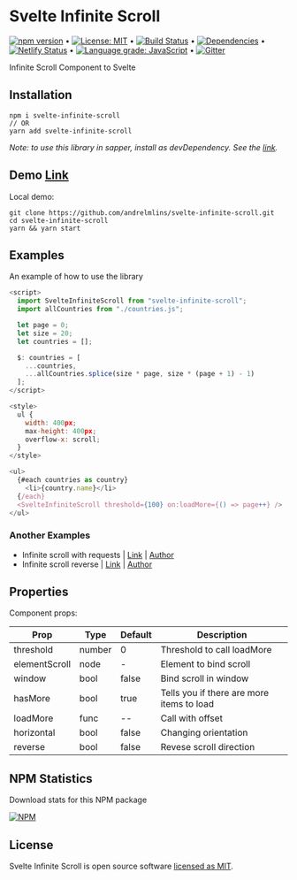 # Svelte Infinite Scroll

[![npm version](https://badge.fury.io/js/svelte-infinite-scroll.svg)](https://www.npmjs.com/package/svelte-infinite-scroll) &bull; [![License: MIT](https://img.shields.io/badge/License-MIT-yellow.svg)](https://github.com/andrelmlins/svelte-infinite-scroll/blob/master/LICENSE) &bull; [![Build Status](https://travis-ci.com/andrelmlins/svelte-infinite-scroll.svg?branch=master)](https://travis-ci.com/andrelmlins/svelte-infinite-scroll) &bull; [![Dependencies](https://david-dm.org/andrelmlins/svelte-infinite-scroll.svg)](https://david-dm.org/andrelmlins/svelte-infinite-scroll) &bull; [![Netlify Status](https://api.netlify.com/api/v1/badges/a16b6807-8f05-4e03-8ed4-33e5162155bb/deploy-status)](https://app.netlify.com/sites/svelte-infinite-scroll/deploys) &bull; [![Language grade: JavaScript](https://img.shields.io/lgtm/grade/javascript/g/andrelmlins/svelte-infinite-scroll.svg?logo=lgtm&logoWidth=18)](https://lgtm.com/projects/g/andrelmlins/svelte-infinite-scroll/context:javascript) &bull; [![Gitter](https://badges.gitter.im/svelte-infinite-scroll/community.svg)](https://gitter.im/svelte-infinite-scroll/community?utm_source=badge&utm_medium=badge&utm_campaign=pr-badge)

Infinite Scroll Component to Svelte

## Installation

```
npm i svelte-infinite-scroll
// OR
yarn add svelte-infinite-scroll
```

<em>Note: to use this library in sapper, install as devDependency. See the [link](https://github.com/sveltejs/sapper-template#using-external-components).</em>

## Demo [Link](https://svelte-infinite-scroll.netlify.com/)

Local demo:

```
git clone https://github.com/andrelmlins/svelte-infinite-scroll.git
cd svelte-infinite-scroll
yarn && yarn start
```

## Examples

An example of how to use the library

```js
<script>
  import SvelteInfiniteScroll from "svelte-infinite-scroll";
  import allCountries from "./countries.js";

  let page = 0;
  let size = 20;
  let countries = [];

  $: countries = [
    ...countries,
    ...allCountries.splice(size * page, size * (page + 1) - 1)
  ];
</script>

<style>
  ul {
    width: 400px;
    max-height: 400px;
    overflow-x: scroll;
  }
</style>

<ul>
  {#each countries as country}
    <li>{country.name}</li>
  {/each}
  <SvelteInfiniteScroll threshold={100} on:loadMore={() => page++} />
</ul>
```

### Another Examples

- Infinite scroll with requests | [Link](https://svelte.dev/repl/4863a658f3584b81bbe3d9f54eb67899) | [Author](https://github.com/kilianso)
- Infinite scroll reverse | [Link](https://svelte.dev/repl/36d00aa55c7c4ff68914ce314f4e1ca4) | [Author](https://github.com/andrelmlins)

## Properties

Component props:

| Prop          | Type   | Default | Description                               |
| ------------- | ------ | ------- | ----------------------------------------- |
| threshold     | number | 0       | Threshold to call loadMore                |
| elementScroll | node   | -       | Element to bind scroll                    |
| window        | bool   | false   | Bind scroll in window                     |
| hasMore       | bool   | true    | Tells you if there are more items to load |
| loadMore      | func   | --      | Call with offset                          |
| horizontal    | bool   | false   | Changing orientation                      |
| reverse       | bool   | false   | Revese scroll direction                   |

## NPM Statistics

Download stats for this NPM package

[![NPM](https://nodei.co/npm/svelte-infinite-scroll.png)](https://nodei.co/npm/svelte-infinite-scroll/)

## License

Svelte Infinite Scroll is open source software [licensed as MIT](https://github.com/andrelmlins/svelte-infinite-scroll/blob/master/LICENSE).
